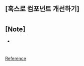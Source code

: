 ## [훅스로 컴포넌트 개선하기]

###

#

## [Note]

-

#

[Reference](https://www.hanbit.co.kr/store/books/look.php?p_code=B7468885216)
